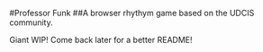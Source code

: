 #Professor Funk
##A browser rhythym game based on the UDCIS community.

Giant WIP! Come back later for a better README!

